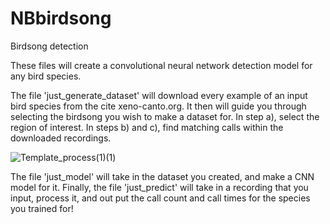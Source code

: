 # NBbirdsong
Birdsong detection

These files will create a convolutional neural network detection model for any bird species.

The file 'just_generate_dataset' will download every example of an input bird species from the cite xeno-canto.org. It then will guide you through selecting the birdsong you wish to make a dataset for. In step a), select the region of interest. In steps b) and c), find matching calls within the downloaded recordings.

![Template_process(1)(1)](https://user-images.githubusercontent.com/47158858/183220145-003a8fd8-4fe8-4d16-abd3-c45c73104722.png)

The file 'just_model' will take in the dataset you created, and make a CNN model for it. Finally, the file 'just_predict' will take in a recording that you input, process it, and out put the call count and call times for the species you trained for!
